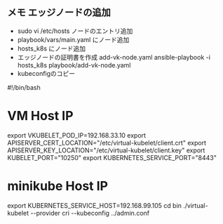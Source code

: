 ## メモ エッジノードの追加

* sudo vi /etc/hosts ノードのエントリ追加
* playbook/vars/main.yaml にノード追加
* hosts_k8s にノード追加
* エッジノードの証明書を作成 add-vk-node.yaml
  ansible-playbook -i hosts_k8s playbook/add-vk-node.yaml
* kubeconfigのコピー


#!/bin/bash
# VM Host IP
export VKUBELET_POD_IP=192.168.33.10
export APISERVER_CERT_LOCATION="/etc/virtual-kubelet/client.crt"
export APISERVER_KEY_LOCATION="/etc/virtual-kubelet/client.key"
export KUBELET_PORT="10250"
export KUBERNETES_SERVICE_PORT="8443"

# minikube Host IP
export KUBERNETES_SERVICE_HOST=192.168.99.105
cd bin
./virtual-kubelet --provider cri --kubeconfig ../admin.conf

